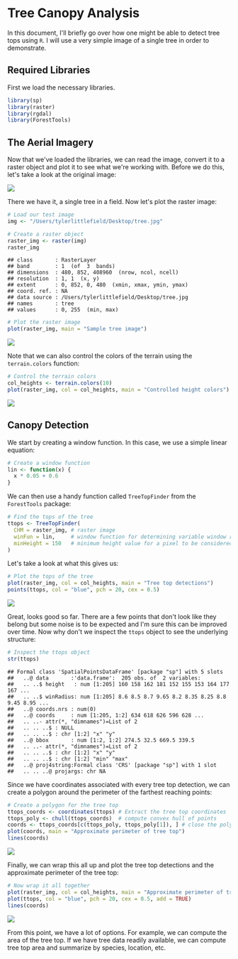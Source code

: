 Tree Canopy Analysis
================

In this document, I'll briefly go over how one might be able to detect tree tops using `R`. I will use a very simple image of a single tree in order to demonstrate.

Required Libraries
------------------

First we load the necessary libraries.

``` r
library(sp)
library(raster)
library(rgdal)
library(ForestTools)
```

The Aerial Imagery
------------------

Now that we've loaded the libraries, we can read the image, convert it to a raster object and plot it to see what we're working with. Before we do this, let's take a look at the original image:

![](https://raw.githubusercontent.com/tyluRp/tylurp/master/canopy_analysis/canopy_analysis_files/figure-markdown_github/tree.jpg)

There we have it, a single tree in a field. Now let's plot the raster image:

``` r
# Load our test image
img <- "/Users/tylerlittlefield/Desktop/tree.jpg"

# Create a raster object
raster_img <- raster(img)
raster_img
```

    ## class       : RasterLayer 
    ## band        : 1  (of  3  bands)
    ## dimensions  : 480, 852, 408960  (nrow, ncol, ncell)
    ## resolution  : 1, 1  (x, y)
    ## extent      : 0, 852, 0, 480  (xmin, xmax, ymin, ymax)
    ## coord. ref. : NA 
    ## data source : /Users/tylerlittlefield/Desktop/tree.jpg 
    ## names       : tree 
    ## values      : 0, 255  (min, max)

``` r
# Plot the raster image
plot(raster_img, main = "Sample tree image") 
```

![](canopy_analysis_files/figure-markdown_github/unnamed-chunk-2-1.png)

Note that we can also control the colors of the terrain using the `terrain.colors` function:

``` r
# Control the terrain colors
col_heights <- terrain.colors(10)
plot(raster_img, col = col_heights, main = "Controlled height colors")
```

![](canopy_analysis_files/figure-markdown_github/unnamed-chunk-3-1.png)

Canopy Detection
----------------

We start by creating a window function. In this case, we use a simple linear equation:

``` r
# Create a window function
lin <- function(x) {
  x * 0.05 + 0.6
}
```

We can then use a handy function called `TreeTopFinder` from the `ForestTools` package:

``` r
# Find the tops of the tree
ttops <- TreeTopFinder(
  CHM = raster_img, # raster image
  winFun = lin,     # window function for determining variable window radius
  minHeight = 150   # minimum height value for a pixel to be considered
)
```

Let's take a look at what this gives us:

``` r
# Plot the tops of the tree
plot(raster_img, col = col_heights, main = "Tree top detections")
points(ttops, col = "blue", pch = 20, cex = 0.5)
```

![](canopy_analysis_files/figure-markdown_github/unnamed-chunk-6-1.png)

Great, looks good so far. There are a few points that don't look like they belong but some noise is to be expected and I'm sure this can be improved over time. Now why don't we inspect the `ttops` object to see the underlying structure:

``` r
# Inspect the ttops object
str(ttops)
```

    ## Formal class 'SpatialPointsDataFrame' [package "sp"] with 5 slots
    ##   ..@ data       :'data.frame':  205 obs. of  2 variables:
    ##   .. ..$ height   : num [1:205] 160 158 162 181 152 155 153 164 177 167 ...
    ##   .. ..$ winRadius: num [1:205] 8.6 8.5 8.7 9.65 8.2 8.35 8.25 8.8 9.45 8.95 ...
    ##   ..@ coords.nrs : num(0) 
    ##   ..@ coords     : num [1:205, 1:2] 634 618 626 596 628 ...
    ##   .. ..- attr(*, "dimnames")=List of 2
    ##   .. .. ..$ : NULL
    ##   .. .. ..$ : chr [1:2] "x" "y"
    ##   ..@ bbox       : num [1:2, 1:2] 274.5 32.5 669.5 339.5
    ##   .. ..- attr(*, "dimnames")=List of 2
    ##   .. .. ..$ : chr [1:2] "x" "y"
    ##   .. .. ..$ : chr [1:2] "min" "max"
    ##   ..@ proj4string:Formal class 'CRS' [package "sp"] with 1 slot
    ##   .. .. ..@ projargs: chr NA

Since we have coordinates associated with every tree top detection, we can create a polygon around the perimeter of the farthest reaching points:

``` r
# Create a polygon for the tree top
ttops_coords <- coordinates(ttops) # Extract the tree top coordinates
ttops_poly <- chull(ttops_coords)  # compute convex hull of points
coords <- ttops_coords[c(ttops_poly, ttops_poly[1]), ] # close the polygon
plot(coords, main = "Approximate perimeter of tree top")
lines(coords)
```

![](canopy_analysis_files/figure-markdown_github/unnamed-chunk-8-1.png)

Finally, we can wrap this all up and plot the tree top detections and the approximate perimeter of the tree top:

``` r
# Now wrap it all together
plot(raster_img, col = col_heights, main = "Approximate perimeter of tree top")
plot(ttops, col = "blue", pch = 20, cex = 0.5, add = TRUE)
lines(coords)
```

![](canopy_analysis_files/figure-markdown_github/unnamed-chunk-9-1.png)

From this point, we have a lot of options. For example, we can compute the area of the tree top. If we have tree data readily available, we can compute tree top area and summarize by species, location, etc.
